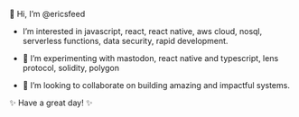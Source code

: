👋 Hi, I’m @ericsfeed

- I’m interested in javascript, react, react native,  aws cloud, nosql, serverless functions, data security, rapid development. 

- 🌱 I’m experimenting with mastodon, react native and typescript, lens protocol, solidity, polygon

- 💞️ I’m looking to collaborate on building amazing and impactful systems.

✨ Have a great day! ✨

